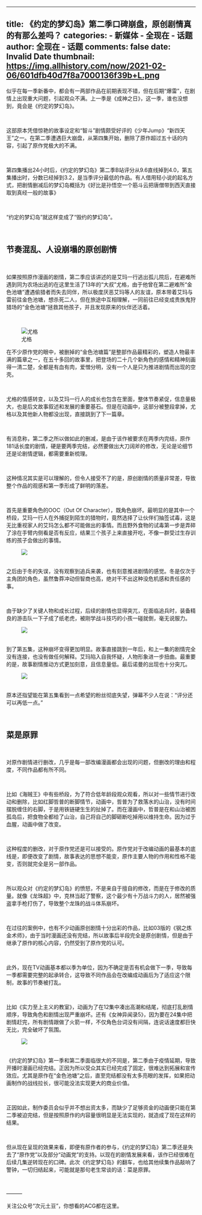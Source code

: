 
---
title: 《约定的梦幻岛》第二季口碑崩盘，原创剧情真的有那么差吗？
categories: 
    - 新媒体
    - 全现在 - 话题
author: 全现在 - 话题
comments: false
date: Invalid Date
thumbnail: https://img.allhistory.com/now/2021-02-06/601dfb40d7f8a7000136f39b+L.png
---

<div>   
<p>似乎在每一季新番中，都会有一两部作品在前期表现不错，但在后期“爆雷”，在剧情上出现重大问题，引起观众不满。上一季是《成神之日》，这一季，谁也没想到，竟会是《约定的梦幻岛》。</p>

<p> </p>

<p>这部原本凭借惊艳的故事设定和“智斗”剧情颇受好评的《少年Jump》“新四天王”之一。在第二季遭遇巨大崩盘，从第四集开始，删除了原作超过五十话的内容，引起了原作党极大的不满。</p>

<p> </p>

<p>第四集播出24小时后，《约定的梦幻岛》第二季B站评分从9.6直线掉到4.0，第五集播出时，分数已经掉到3.2，是当季评分最低的作品。有人借用轻小说的起名方式，把剧情删减后的梦幻岛概括为《好比是孙悟空一个筋斗云把唐僧带到西天直接取到真经一般的故事》</p>

<p> </p>

<p>“约定的梦幻岛”就这样变成了“毁约的梦幻岛”。</p>

<p> </p>

<h2>节奏混乱、人设崩塌的原创剧情</h2>

<p> </p>

<p>如果按照原作漫画的剧情，第二季应该讲述的是艾玛一行逃出孤儿院后，在避难所遇到同为农场出逃的在这里生活了13年的“大叔”尤格，由于他曾在第二避难所“金色池塘”遭遇偷猎者而失去同伴，所以极度厌恶艾玛等人的友谊，原本带着艾玛与雷前往金色池塘，想杀死二人，但在旅途中互相理解，一同前往已经变成贵族鬼狩猎场的“金色池塘”拯救其他孩子，并且发现原来的伙伴还活着。</p>

<p>​</p>

<figure class="image-box dls-image-block dls-media-image"><img data-id="601dfb42ec1be51c7830f9be" src="https://img.allhistory.com/now/2021-02-06/601dfb40d7f8a7000136f39b+L.png" alt="尤格" ; referrerpolicy="no-referrer">
<figcaption class="dls-image-capture">尤格</figcaption>
</figure>

<p>​在不少原作党的眼中，被删掉的“金色池塘篇”是整部作品最精彩的，塑造人物最丰满的篇章之一，在五十多回的故事里，把登场的二十几个新角色的感情和精神刻画得一清二楚，全都是有血有肉，爱憎分明，没有一个人是只为推进剧情而出现的空壳。</p>

<p> </p>

<p>尤格的情感转变，以及艾玛一行人的成长也包含在里面，整体节奏紧促，信息量极大，也是后文故事叙述和发展的重要基石。但是在动画中，这部分被整段拿掉，尤格以及其他新人物都没出现，直接跳到了下一篇章。</p>

<p> </p>

<p>有消息称，第二季之所以做如此的删减，是由于该作被要求在两季内完结，原作181话长度的剧情，硬是要两季完结，必然要做出大刀阔斧的修改，无论是论细节还是论剧情逻辑，都需要重新梳理。</p>

<p> </p>

<p>这种情况其实是可以理解的，但令人接受不了的是，原创剧情的质量非常差，导致整个作品的观感和第一季形成了鲜明的落差。</p>

<p> </p>

<p>首先是重要角色的OOC（Out Of Character），既角色崩坏。最明显的是其中一个桥段，艾玛一行人在外捕捉到陌生的猎物时，竟然选择了让伙伴们抽签试毒，这是无比重视家人的艾玛怎么都不可能做出的事情。而且野外食物的试毒第一步是弄碎了涂在手臂内侧看是否有反应，结果三个孩子上来直接开吃，不像一群受过生存训练的孩子会做出的事情。</p>

<figure class="image-box dls-image-block dls-media-image"><img data-id="601df925d8aa95185ef82e5f" src="https://img.allhistory.com/now/2021-02-06/601df9206b045d000187c155+L.png" alt=" " ; referrerpolicy="no-referrer">
<figcaption class="dls-image-capture"> </figcaption>
</figure>

<p>之后由于冬的失误，没有观察到追兵来袭，也有刻意推进剧情的感觉。冬是仅次于主角团的角色，虽然鲁莽冲动但智商也高，绝对干不出这种没危机感和责任感的事。</p>

<p> </p>

<p>由于缺少了关键人物和成长过程，后续的剧情也显得突兀，在面临追兵时，装备精良的游击队一下子成了纸老虎，被刚学战斗技巧的小孩一碰就倒，毫无说服力。</p>

<figure class="image-box dls-image-block dls-media-image"><img data-id="601df9bed8aa95185ef82e61" src="https://img.allhistory.com/now/2021-02-06/601df9bbd7f8a7000136f397+L.png" alt=" " ; referrerpolicy="no-referrer">
<figcaption class="dls-image-capture"> </figcaption>
</figure>

<p>到了第五集，这种崩坏变得更加明显。故事直接跳到一年后，和上一集的剧情完全没有连接，也没有做任何解释。艾玛陷入自我怀疑，人物形象进一步扭曲。最重要的是，故事剧情推动方式更加刻意，且信息量低。最后诺曼的出现也十分突兀。</p>

<figure class="image-box dls-image-block dls-media-image"><img data-id="601dfc41ec1be51c7830f9bf" src="https://img.allhistory.com/now/2021-02-06/601dfc3fd7f8a7000136f39c+L.png" alt=" " ; referrerpolicy="no-referrer">
<figcaption class="dls-image-capture"> </figcaption>
</figure>

<p>原本还指望能在第五集看到一点希望的粉丝彻底失望，弹幕不少人在说：“评分还可以再低一点。”</p>

<p> </p>

<h2>菜是原罪</h2>

<p> </p>

<p>对原作剧情进行删改，几乎是每一部改编漫画都会出现的问题，但删改的理由和程度，不同作品都有所不同。</p>

<p> </p>

<p>比如《海贼王》中有些桥段，为了符合低年龄段观众观看，所以对一些情节进行改动和删除，比如红脚哲普的断脚情节，动画中，哲普为了救落水的山治，没有时间摆脱缠住的右脚，于是用铁链硬生生的扯掉了。而在漫画中，哲普是在和山治被困孤岛后，把食物全都给了山治，自己将自己的脚砸断吃掉用以维持生命。因为过于血腥，动画中做了改变。</p>

<p> </p>

<p>这种程度的删改，对于原作党还是可以接受的。原作党对于改编动画的最基本的底线是，即便改变了剧情，故事表达的思想不能变，原作主要人物的作用和性格不能变，否则就完全是另一部作品。</p>

<p> </p>

<p>所以观众对《约定的梦幻岛》的愤怒，不是来自于擅自的修改，而是在于修改的质量。就像《龙珠超》中，克林当起了警察，这个最少有十万战斗力的人，居然被强盗拿手枪打伤了，导致整个龙珠的战斗体系崩坏。</p>

<p> </p>

<p>在过往的案例中，也有不少动画原创剧情十分出彩的作品，比如03版的《钢之炼金术师》，由于当时漫画还没有完结，所以故事后半段完全是原创剧情，但是由于继承了原作的核心内容，仍然受到了原作党的认可。</p>

<p> </p>

<p>此外，现在TV动画基本都以季为单位，因为不确定是否有机会做下一季，导致每一季都需要完整的起承转合，这导致不同作品会在改编成动画后为了适应这个限制，故事的节奏被打乱。</p>

<p> </p>

<p>比如《实力至上主义的教室》，动画为了在12集中凑出高潮和结尾，彻底打乱剧情顺序，导致角色和剧情出现严重崩坏。还有《女神异闻录5》，因为要在24集中把剧情赶完，所有剧情跟做了火箭一样，不仅角色台词没有间隔，连说话速度都巨快无比，完全破坏了氛围。</p>

<figure class="image-box dls-image-block dls-media-image"><img data-id="601e03bfec1be51c7830f9c2" src="https://img.allhistory.com/now/2021-02-06/601e03b8d7f8a7000136f3a0+L.png" alt=" " ; referrerpolicy="no-referrer">
<figcaption class="dls-image-capture"> </figcaption>
</figure>

<p>《约定的梦幻岛》第一季和第二季面临很大的不同是，第二季由于疫情延期，导致开播时漫画已经完结。正因为所以受众其实已经完成了固定，很难达到拓展和宣传效应。尤其是原作在“金色池塘”之后，直至完结都没有太多亮眼的发挥，如果把动画制作的战线拉长，很可能没法实现更大的商业价值。</p>

<p> </p>

<p>正因如此，制作委员会似乎并不想出资太多，而缺少了足够资金的动画便只能在第二季被迫完结，但是按照原作的内容量很明显是无法实现的，就造成了现在这样的结果。</p>

<p> </p>

<p>但从现在呈现的效果来看，即便有原作者的参与，《约定的梦幻岛》第二季还是失去了“原作党”以及部分“动画党”的支持。以现在的剧情发展来看，该作已经很难在后续几集逆转现在的口碑。此次《约定梦幻岛》的翻车，也给其他续集作品敲响了警钟，一切归结起来，可能就是那句老生常谈的话：菜是原罪。</p>

<p> </p>

<p>———</p>

<p>关注公众号“次元土豆”，你想看的ACG都在这里。</p>
  
</div>
            